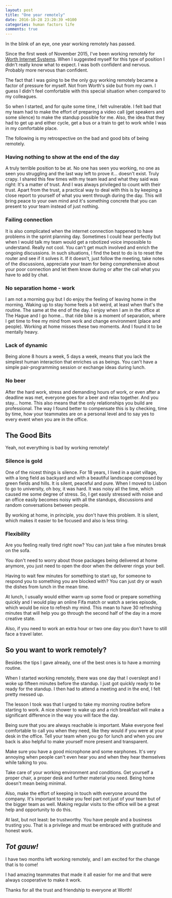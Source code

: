 ```yaml
---
layout: post
title: "One year remotely"
date: 2016-10-28 23:20:39 +0100
categories: human factors life 
comments: true
---
```


In the blink of an eye, one year working remotely has passed. 

Since the first week of November 2015, I've been working remotely for [Worth Internet Systems](https://worth.systems).
When I suggested myself for this type of position I didn't really know what to expect.
I was both confident and nervous. Probably more nervous than confident.

The fact that I was going to be the only guy working remotely became a factor of pressure for myself. Not from Worth's side but from my own. I guess I didn't feel comfortable with this special situation when compared to my colleagues. 

So when I started, and for quite some time, I felt vulnerable.
I felt bad that my team had to make the effort of preparing a video call (get speakers and some silence) to make the standup possible for me. Also, the idea that they had to get up and either cycle, get a bus or a train to get to work while I was in my comfortable place.

The following is my retrospective on the bad and good bits of being remotely.

### Having nothing to show at the end of the day

A truly terrible position to be at.
No one has seen you working, no one as seen you struggling and the last way left to prove it... doesn't exist.
Truly crapy.
I shared this few times with my team lead and what they said was right: It's a matter of trust. And I was always privileged to count with their trust.
Apart from the trust, a practical way to deal with this is by keeping a close report to yourself of what you went through during the day. This will bring peace to your own mind and it's something concrete that you can present to your team instead of just nothing.


### Failing connection

It is also complicated when the internet connection happened to have problems in the sprint planning day.
Sometimes I could hear perfectly but when I would talk my team would get a robotized voice impossible to understand. Really not cool. You can't get much involved and enrich the ongoing discussions.
In such situations, I find the best to do is to reset the router and see if it solves it. If it doesn't, just follow the meeting, take notes of the discussions, appreciate your team for being comprehensive about your poor connection and let them know during or after the call what you have to add by chat.    

### No separation home - work

I am not a morning guy but I do enjoy the feeling of leaving home in the morning. 
Waking up to stay home feels a bit weird, at least when that's the routine. 
The same at the end of the day. I enjoy when I am in the office at The Hague and I go home... that ride bike is a moment of separation, where I get time to free my mind from work and change environment (place and people).
Working at home misses these two moments. And I found it to be mentally heavy.

### Lack of dynamic

Being alone 8 hours a week, 5 days a week, means that you lack the simplest human interaction that enriches us as beings. 
You can't have a simple pair-programming session or exchange ideas during lunch.


### No beer

After the hard work, stress and demanding hours of work, or even after a deadline was met, everyone goes for a beer and relax together. And you stay... home. This also means that the only relationships you build are professional. 
The way I found better to compensate this is by checking, time by time, how your teammates are on a personal level and to say yes to every event when you are in the office.


## The Good Bits

Yeah, not everything is bad by working remotely!

### Silence is gold
One of the nicest things is silence. 
For 18 years, I lived in a quiet village, with a long field as backyard and with a beautiful landscape composed by green fields and hills. It is silent, peaceful and pure.
When I moved to Lisbon to go to university, oh boy, it was hard. 
It was noisy all the time, which caused me some degree of stress. 
So, I get easily stressed with noise and an office easily becomes noisy with all the standups, discussions and random conversations between people. 

By working at home, in principle, you don't have this problem. It is silent, which makes it easier to be focused and also is less tiring.

### Flexibility
Are you feeling really tired right now? You can just take a five minutes break on the sofa.

You don't need to worry about those packages being delivered at home anymore, you just need to open the door when the deliverer rings your bell.

Having to wait few minutes for something to start up, for someone to respond you to something you are blocked with? You can just dry or wash the dishes from lunch in the mean time.

At lunch, I usually would either warm up some food or prepare something quickly and I would play an online Fifa match or watch a series episode, which would be nice to refresh my mind. This mean to have 30 refreshing minutes that will help you go through the second half of the day in a more creative state.

Also, if you need to work an extra hour or two one day you don't have to still face a travel later.


## So you want to work remotely?
Besides the tips I gave already, one of the best ones is to have a morning routine.

When I started working remotely, there was one day that I overslept and I woke up fifteen minutes before the standup. I just got quickly ready to be ready for the standup. I then had to attend a meeting  and in the end, I felt pretty messed up.

The lesson I took was that I urged to take my morning routine before starting to work.
A nice shower to wake up and a rich breakfast will make a significant difference in the way you will face the day.

Being sure that you are always reachable is important. 
Make everyone feel comfortable to call you when they need, like they would if you were at your desk in the office. 
Tell your team when you go for lunch and when you are back is also helpful to make yourself more present and transparent.

Make sure you have a good microphone and some earphones. 
It's very annoying when people can't even hear you and when they hear themselves while talking to you.

Take care of your working environment and conditions. 
Get yourself a proper chair, a proper desk and further material you need. 
Being home doesn't mean being minimal.


Also, make the effort of keeping in touch with everyone around the company. It's important to make you feel part not just of your team but of the bigger team as well. Making regular visits to the office will be a great help and opportunity to do this. 

At last, but not least: be trustworthy. You have people and a business trusting you. That is a privilege and must be embraced with gratitude and honest work.

## _Tot gauw!_
I have two months left working remotely, and I am excited for the change that is to come!

I had amazing teammates that made it all easier for me and that were always cooperative to make it work.

Thanks for all the trust and friendship to everyone at Worth!
 



